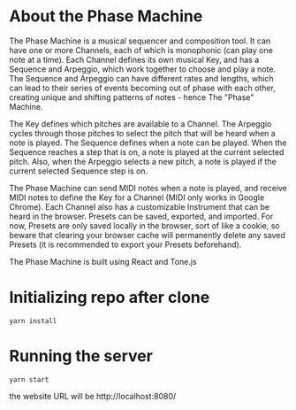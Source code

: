 # About the Phase Machine

The Phase Machine is a musical sequencer and composition tool. It can have one or more Channels, each of which is monophonic (can play one note at a time). Each Channel defines its own musical Key, and has a Sequence and Arpeggio, which work together to choose and play a note. The Sequence and Arpeggio can have different rates and lengths, which can lead to their series of events becoming out of phase with each other, creating unique and shifting patterns of notes - hence The "Phase" Machine.
    
The Key defines which pitches are available to a Channel. The Arpeggio cycles through those pitches to select the pitch that will be heard when a note is played. The Sequence defines when a note can be played. When the Sequence reaches a step that is on, a note is played at the current selected pitch. Also, when the Arpeggio selects a new pitch, a note is played if the current selected Sequence step is on.
    
The Phase Machine can send MIDI notes when a note is played, and receive MIDI notes to define the Key for a Channel (MIDI only works in Google Chrome). Each Channel also has a customizable Instrument that can be heard in the browser. Presets can be saved, exported, and imported. For now, Presets are only saved locally in the browser, sort of like a cookie, so beware that clearing your browser cache will permanently delete any saved Presets (it is recommended to export your Presets beforehand).

The Phase Machine is built using React and Tone.js

# Initializing repo after clone

```
yarn install
```

# Running the server

```
yarn start
```
the website URL will be http://localhost:8080/
